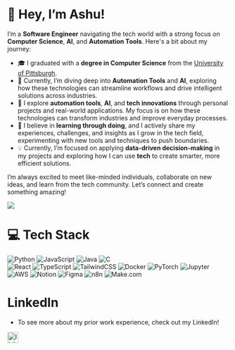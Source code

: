 <!-- Level 3: Add custom code -->

# 👋 Hey, I’m Ashu!

I’m a **Software Engineer** navigating the tech world with a strong focus on **Computer Science**, **AI**, and **Automation Tools**. Here's a bit about my journey:

- 🎓 I graduated with a **degree in Computer Science** from the [University of Pittsburgh](https://youtu.be/Dd_4zfmY-aA?si=3NnnJ-j5ls7johlv).
- 🤖 Currently, I’m diving deep into **Automation Tools** and **AI**, exploring how these technologies can streamline workflows and drive intelligent solutions across industries.
- 🎥 I explore **automation tools**, **AI**, and **tech innovations** through personal projects and real-world applications. My focus is on how these technologies can transform industries and improve everyday processes.
- 🌱 I believe in **learning through doing**, and I actively share my experiences, challenges, and insights as I grow in the tech field, experimenting with new tools and techniques to push boundaries.
- 💡 Currently, I’m focused on applying **data-driven decision-making** in my projects and exploring how I can use **tech** to create smarter, more efficient solutions.

I’m always excited to meet like-minded individuals, collaborate on new ideas, and learn from the tech community. Let’s connect and create something amazing!

<!-- GitHub stats from https://github.com/anuraghazra/github-readme-stats -->
![](https://github-readme-stats.vercel.app/api?username=ashu-sangar&theme=radical&hide_border=false&include_all_commits=true&count_private=true)<br/>

# 💻 Tech Stack
<!-- Badges from https://github.com/Ileriayo/markdown-badges -->
![Python](https://img.shields.io/badge/python-3670A0?style=for-the-badge&logo=python&logoColor=ffdd54)
![JavaScript](https://img.shields.io/badge/javascript-%23323330.svg?style=for-the-badge&logo=javascript&logoColor=%23F7DF1E)
![Java](https://img.shields.io/badge/java-%23ED8B00.svg?style=for-the-badge&logo=openjdk&logoColor=white)
![C](https://img.shields.io/badge/c-%2300599C.svg?style=for-the-badge&logo=c&logoColor=white)<br/>
![React](https://img.shields.io/badge/react-%2320232a.svg?style=for-the-badge&logo=react&logoColor=%2361DAFB)
![TypeScript](https://img.shields.io/badge/typescript-%23007ACC.svg?style=for-the-badge&logo=typescript&logoColor=white)
![TailwindCSS](https://img.shields.io/badge/tailwindcss-%2338B2AC.svg?style=for-the-badge&logo=tailwind-css&logoColor=white)
![Docker](https://img.shields.io/badge/docker-%232496ED.svg?style=for-the-badge&logo=docker&logoColor=white)
![PyTorch](https://img.shields.io/badge/pytorch-%23EE4C2C.svg?style=for-the-badge&logo=pytorch&logoColor=white)
![Jupyter](https://img.shields.io/badge/jupyter-%23F37626.svg?style=for-the-badge&logo=jupyter&logoColor=white)<br/>
![AWS](https://img.shields.io/badge/aws-%23FF9900.svg?style=for-the-badge&logo=amazon-aws&logoColor=white)
![Notion](https://img.shields.io/badge/Notion-%23000000.svg?style=for-the-badge&logo=notion&logoColor=white)
![Figma](https://img.shields.io/badge/figma-%23F24E1E.svg?style=for-the-badge&logo=figma&logoColor=white)
![n8n](https://img.shields.io/badge/n8n-%2300D4A0.svg?style=for-the-badge&logo=n8n&logoColor=white)
![Make.com](https://img.shields.io/badge/make.com-%23F25F1C.svg?style=for-the-badge&logo=make&logoColor=white)

# LinkedIn
- To see more about my prior work experience, check out my LinkedIn!
<div align="left">
  <a href="https://www.linkedin.com/in/ashu-sangar" target="_blank">
    <img src="https://img.shields.io/static/v1?message=LinkedIn&logo=linkedin&label=&color=0077B5&logoColor=white&labelColor=&style=for-the-badge" height="25" alt="linkedin logo" />
  </a>
</div>

